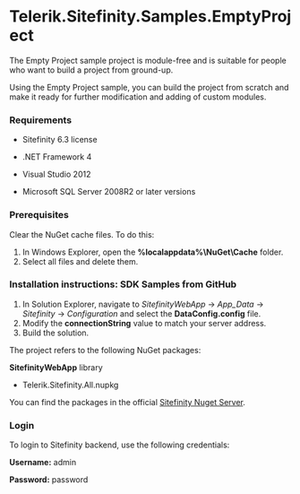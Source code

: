 Telerik.Sitefinity.Samples.EmptyProject
=======================================

The Empty Project sample project is module-free and is suitable for people who want to build a project from ground-up. 

Using the Empty Project sample, you can build the project from scratch and make it ready for further modification and adding of custom modules.

### Requirements

* Sitefinity 6.3 license

* .NET Framework 4

* Visual Studio 2012

* Microsoft SQL Server 2008R2 or later versions

### Prerequisites

Clear the NuGet cache files. To do this:

1. In Windows Explorer, open the **%localappdata%\NuGet\Cache** folder.
2. Select all files and delete them.


### Installation instructions: SDK Samples from GitHub




1. In Solution Explorer, navigate to _SitefinityWebApp_ -> *App_Data* -> _Sitefinity_ -> _Configuration_ and select the **DataConfig.config** file. 
2. Modify the **connectionString** value to match your server address.
3. Build the solution.

The project refers to the following NuGet packages:

**SitefinityWebApp** library

* Telerik.Sitefinity.All.nupkg

You can find the packages in the official [Sitefinity Nuget Server](http://nuget.sitefinity.com).

### Login

To login to Sitefinity backend, use the following credentials: 

**Username:** admin

**Password:** password
